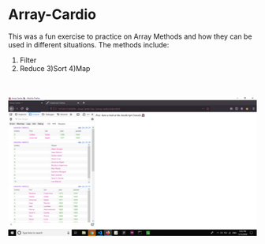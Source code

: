 # Array-Cardio
This was a fun exercise to practice on Array Methods and how they can be used in different situations. 
The methods include:
1) Filter
2) Reduce
3)Sort
4)Map

<br>
<br>
<img src = 'images/image-1.png' width ='900px'>
